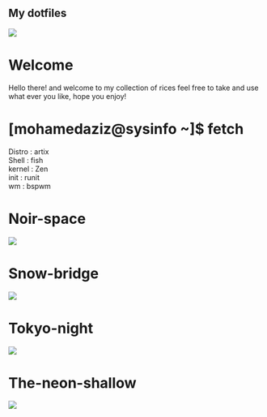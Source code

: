 ## My dotfiles 
![](https://i.imgur.com/c33V8f3.png)
# Welcome
Hello there! and welcome to my collection of rices feel free to take and use what ever you like, hope you enjoy! 

# [mohamedaziz@sysinfo ~]$ fetch  <br>
Distro : artix <br>
Shell : fish <br>
kernel : Zen <br>
init : runit <br>
wm : bspwm 

# Noir-space 
![](https://i.imgur.com/HazwPEU.png)

# Snow-bridge
![](https://i.imgur.com/EkRnJ7v.png)

# Tokyo-night
![](https://i.imgur.com/J80gRLt.png)

# The-neon-shallow
![](https://i.imgur.com/HRBk357.png)


